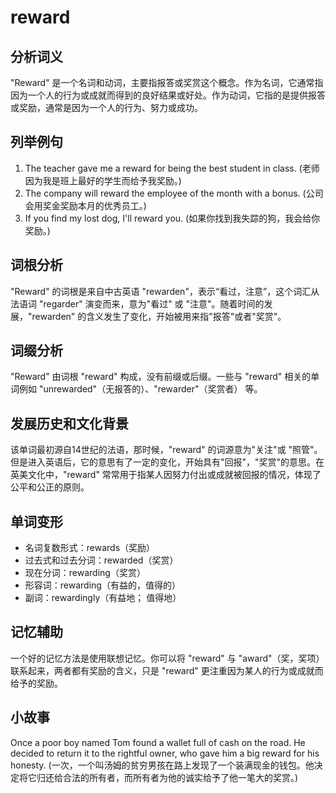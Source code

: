 # reward

## 分析词义

  

"Reward" 是一个名词和动词，主要指报答或奖赏这个概念。作为名词，它通常指因为一个人的行为或成就而得到的良好结果或好处。作为动词，它指的是提供报答或奖励，通常是因为一个人的行为、努力或成功。

  

## 列举例句

  

1.  The teacher gave me a reward for being the best student in class. (老师因为我是班上最好的学生而给予我奖励。)
2.  The company will reward the employee of the month with a bonus. (公司会用奖金奖励本月的优秀员工。)
3.  If you find my lost dog, I'll reward you. (如果你找到我失踪的狗，我会给你奖励。)

  

## 词根分析

  

"Reward" 的词根是来自中古英语 "rewarden"，表示“看过，注意”，这个词汇从法语词 "regarder" 演变而来，意为"看过" 或 "注意"。随着时间的发展，"rewarden" 的含义发生了变化，开始被用来指"报答"或者"奖赏"。

  

## 词缀分析

  

"Reward" 由词根 "reward" 构成，没有前缀或后缀。一些与 "reward" 相关的单词例如 "unrewarded"（无报答的）、"rewarder"（奖赏者） 等。

  

## 发展历史和文化背景

  

该单词最初源自14世纪的法语，那时候，"reward" 的词源意为"关注"或 "照管"。但是进入英语后，它的意思有了一定的变化，开始具有"回报"，"奖赏"的意思。在英美文化中，"reward" 常常用于指某人因努力付出或成就被回报的情况，体现了公平和公正的原则。

  

## 单词变形

  

*   名词复数形式：rewards（奖励）
*   过去式和过去分词：rewarded（奖赏）
*   现在分词：rewarding（奖赏）
*   形容词：rewarding（有益的，值得的）
*   副词：rewardingly（有益地； 值得地）

  

## 记忆辅助

  

一个好的记忆方法是使用联想记忆。你可以将 "reward" 与 "award"（奖，奖项）联系起来，两者都有奖励的含义，只是 "reward" 更注重因为某人的行为或成就而给予的奖励。

  

## 小故事

  

Once a poor boy named Tom found a wallet full of cash on the road. He decided to return it to the rightful owner, who gave him a big reward for his honesty. (一次，一个叫汤姆的贫穷男孩在路上发现了一个装满现金的钱包。他决定将它归还给合法的所有者，而所有者为他的诚实给予了他一笔大的奖赏。)
